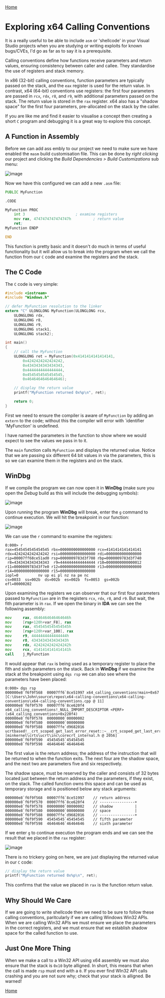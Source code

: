 [Home](https://plackyhacker.github.io)

# Exploring x64 Calling Conventions

It is a really useful to be able to include `asm` or 'shellcode' in your Visual Studio projects when you are studying or writing exploits for known bugs/CVEs, I'd go as far as to say it is a prerequisite.

Calling conventions define how functions receive parameters and return values, ensuring consistency between caller and callee. They standardise the use of registers and stack memory.

In x86 (32-bit) calling conventions, function parameters are typically passed on the stack, and the `eax` register is used for the return value. In contrast, x64 (64-bit) conventions use registers: the first four parameters are passed in `rcx`, `rdx`, `r8`, and `r9`, with additional parameters passed on the stack. The return value is stored in the `rax` register. x64 also has a "shadow space" for the first four parameters, pre-allocated on the stack by the caller.

If you are like me and find it easier to visualise a concept then creating a short `C` program and debugging it is a great way to explore this concept.

## A Function in Assembly

Before we can add ass embly to our project we need to make sure we have enabled the `masm` build customisation file. This can be done by *right clicking* our project and clicking the *Build Dependencies > Build Customizations* sub menu:

![image](https://github.com/user-attachments/assets/bf1e6377-1796-4fac-96dd-b55c346b2b40)

Now we have this configured we can add a new `.asm` file:

```asm
PUBLIC MyFunction

.CODE

MyFunction PROC
	int 3						; examine registers
	mov rax, 4747474747474747h			; return value
	ret;
MyFunction ENDP

END
```

This function is pretty basic and it doesn't do much in terms of useful functionality but it will allow us to break into the program when we call the function from our `C` code and examine the registers and the stack.

## The C Code

The `C` code is very simple:

```c
#include <iostream>
#include "Windows.h"

// defer MyFunction resolution to the linker
extern "C" ULONGLONG MyFunction(ULONGLONG rcx,
	ULONGLONG rdx,
	ULONGLONG r8,
	ULONGLONG r9,
	ULONGLONG stack1,
	ULONGLONG stack2);

int main()
{
    // call the MyFunction
    ULONGLONG ret = MyFunction(0x4141414141414141,
        0x4242424242424242,
        0x4343434343434343, 
        0x4444444444444444, 
        0x4545454545454545,
        0x4646464646464646);

    // display the return value
    printf("MyFunction returned 0x%p\n", ret);

    return 0;
}
```

First we need to ensure the compiler is aware of `MyFunction` by adding an `extern` to the code; without this the compiler will error with `identifier 'MyFunction' is undefined.

I have named the parameters in the function to show where we would expect to see the values we pass in to it.

The `main` function calls `MyFunction` and displays the returned value. Notice that we are passing six different 64 bit values in via the parameters, this is so we can examine them in the registers and on the stack.

## WinDbg

If we compile the program we can now open it in **WinDbg** (make sure you open the *Debug* build as this will include the debugging symbols):

![image](https://github.com/user-attachments/assets/596febcc-801a-4cf7-8a91-3c86946220f9)

Upon running the program **WinDbg** will break, enter the `g` command to continue execution. We will hit the breakpoint in our function:

![image](https://github.com/user-attachments/assets/cfd8f873-74ac-4be1-8359-44192f7a00c6)

We can use the `r` command to examine the registers:

```
0:000> r
rax=4545454545454545 rbx=0000000000000000 rcx=4141414141414141
rdx=4242424242424242 rsi=0000000000000000 rdi=0000000000000000
rip=00007ff68ce51ad0 rsp=0000009783d3f708 rbp=0000009783d3f740
 r8=4343434343434343  r9=4444444444444444 r10=0000000000000012
r11=0000009783d3f7e0 r12=0000000000000000 r13=0000000000000000
r14=0000000000000000 r15=0000000000000000
iopl=0         nv up ei pl nz na pe nc
cs=0033  ss=002b  ds=002b  es=002b  fs=0053  gs=002b             efl=00000202
```

Upon examining the registers we can observer that our first four parameters passed to `MyFunction` are in the registers `rcx`, `rdx`, `r8`, and `r9`. But wait, the fith parameter is in `rax`. If we open the binary in **IDA** we can see the following assembly:

```asm
mov     rax, 4646464646464646h
mov     [rsp+120h+var_F8], rax
mov     rax, 4545454545454545h
mov     [rsp+120h+var_100], rax
mov     r9, 4444444444444444h
mov     r8, 4343434343434343h
mov     rdx, 4242424242424242h
mov     rcx, 4141414141414141h
call    j_MyFunction
```

It would appear that `rax` is being used as a temporary register to place the fith and sixth parameters on the stack. Back in **WinDbg** if we examine the stack at the breakpoint using `dqs rsp` we can also see where the parameters have been placed:

```
0:000> dqs rsp
000000e8`f6f9f568  00007ff6`8ce51997 x64_calling_conventions!main+0x67 [C:\Users\John\source\repos\x64-calling-conventions\x64-calling-conventions\x64-calling-conventions.cpp @ 11]
000000e8`f6f9f570  00007ff6`8ce620f4 x64_calling_conventions!_NULL_IMPORT_DESCRIPTOR <PERF> (x64_calling_conventions+0x220f4)
000000e8`f6f9f578  00000000`00000002
000000e8`f6f9f580  00000000`00000000
000000e8`f6f9f588  00007ffe`d9682016 ucrtbased!__crt_scoped_get_last_error_reset::~__crt_scoped_get_last_error_reset+0x16 [minkernel\crts\ucrt\inc\corecrt_internal.h @ 2056]
000000e8`f6f9f590  45454545`45454545
000000e8`f6f9f598  46464646`46464646
```

The first value is the return address; the address of the instruction that will be returned to when the function exits. The next four are the shadow space, and the next two are parameters five and six respectively.

The shadow space, must be reserved by the caller and consists of 32 bytes located just between the return address and the parameters, if they exist, on the stack. The called function owns this space and can be used as temporary storage and is positioned below any stack arguments:

```
000000e8`f6f9f568  00007ff6`8ce51997 	// return address
000000e8`f6f9f570  00007ff6`8ce620f4	// ----------------+
000000e8`f6f9f578  00000000`00000002	// shadow   	   |
000000e8`f6f9f580  00000000`00000000	// space           |
000000e8`f6f9f588  00007ffe`d9682016	// ----------------+
000000e8`f6f9f590  45454545`45454545	// fifth parameter
000000e8`f6f9f598  46464646`46464646	// sixth parameter
```

If we enter `g` to continue execution the program ends and we can see the result that we placed in the `rax` register:

![image](https://github.com/user-attachments/assets/270cb7ab-0449-4d6f-a85a-0795b02da26a)

There is no trickery going on here, we are just displaying the returned value in our `C` code:

```c
// display the return value
printf("MyFunction returned 0x%p\n", ret);
```

This confirms that the value we placed in `rax` is the function return value.

## Why Should We Care

If we are going to write shellcode then we need to be sure to follow these calling conventions, paritcularly if we are calling Windows Win32 APIs. When we are calling Win32 APIs we must ensure we place the parameters in the correct registers, and we must ensure that we establish shadow space for the called function to use.

## Just One More Thing

When we make a call to a Win32 API using x64 assembly we must also ensure that the stack is `0x10` byte alligned. In short, this means that when the call is made `rsp` must end with a `0`. If you ever find WIn32 API calls crashing and you are not sure why; check that your stack is alligned. Be warned! 

[Home](https://plackyhacker.github.io)
